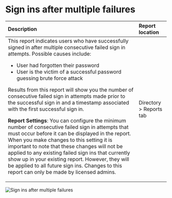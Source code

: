 <properties
	pageTitle="Sign ins after multiple failures"
	description="A report that indicates users who have successfully signed in after multiple consecutive failed sign in attempts."
	services="active-directory"
	documentationCenter=""
	authors="SSalahAhmed"
	manager="gchander"
	editor=""/>

<tags
	ms.service="active-directory"
	ms.date="08/17/2015"
	wacn.date=""/>

# Sign ins after multiple failures
<!-- deleted by customization
This report indicates users who have successfully signed in after multiple consecutive failed sign in attempts. Possible causes include: <ul><li>User had forgotten their password</li><li>User is the victim of a successful password guessing brute force attack</li></ul><p>Results from this report will show you the number of consecutive failed sign in attempts made prior to the successful sign in and a timestamp associated with the first successful sign in.</p><p><b>Report Settings</b>: You can configure the minimum number of consecutive failed sign in attempts that must occur before it can be displayed in the report. When you make changes to this setting it is important to note that these changes will not be applied to any existing failed sign ins that currently show up in your existing report. However, they will be applied to all future sign ins. Changes to this report can only be made by licensed admins.


![Sign ins after multiple failures](./media/active-directory-reporting-sign-ins-after-multiple-failures/signInsAfterMultipleFailures.PNG)
-->
<!-- keep by customization: begin -->

| Description        | Report location |
| :-------------     | :-------        |
| This report indicates users who have successfully signed in after multiple consecutive failed sign in attempts. Possible causes include: <ul><li>User had forgotten their password</li><li>User is the victim of a successful password guessing brute force attack</li></ul><p>Results from this report will show you the number of consecutive failed sign in attempts made prior to the successful sign in and a timestamp associated with the first successful sign in.</p><p><b>Report Settings</b>: You can configure the minimum number of consecutive failed sign in attempts that must occur before it can be displayed in the report. When you make changes to this setting it is important to note that these changes will not be applied to any existing failed sign ins that currently show up in your existing report. However, they will be applied to all future sign ins. Changes to this report can only be made by licensed admins. | Directory > Reports tab |

![Sign ins after multiple failures](./media/active-directory-reporting-sign-ins-after-multiple-failures/signInsAfterMultipleFailures.PNG)
<!-- keep by customization: end -->
